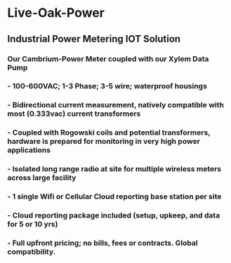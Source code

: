 # Live-Oak-Power
## Industrial Power Metering IOT Solution

### Our Cambrium-Power Meter coupled with our Xylem Data Pump

### - 100-600VAC; 1-3 Phase; 3-5 wire; waterproof housings
### - Bidirectional current measurement, natively compatible with most (0.333vac) current transformers
### - Coupled with Rogowski coils and potential transformers, hardware is prepared for monitoring in very high power applications
### - Isolated long range radio at site for multiple wireless meters across large facility
### - 1 single Wifi or Cellular Cloud reporting base station per site
### - Cloud reporting package included (setup, upkeep, and data for 5 or 10 yrs)
### - Full upfront pricing; no bills, fees or contracts. Global compatibility.
